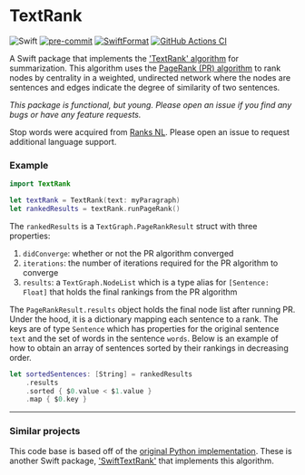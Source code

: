 # TextRank

![Swift](https://img.shields.io/badge/Swift-Package-FA7343.svg?style=flat&logo=swift)
[![pre-commit](https://img.shields.io/badge/pre--commit-enabled-brightgreen?logo=pre-commit&logoColor=white)](https://github.com/pre-commit/pre-commit)
[![SwiftFormat](https://img.shields.io/badge/SwfitFormat-enabled-A166E6)](https://github.com/nicklockwood/SwiftFormat)
[![GitHub Actions CI](https://github.com/jhrcook/TextRank/actions/workflows/GitHub%20Actions%20CI/badge.svg)](https://github.com/jhrcook/TextRank/actions/workflows/CI.yml)

A Swift package that implements the ['TextRank' algorithm](https://web.eecs.umich.edu/~mihalcea/papers/mihalcea.emnlp04.pdf) for summarization.
This algorithm uses the [PageRank (PR) algorithm](https://en.wikipedia.org/wiki/PageRank) to rank nodes by centrality in a weighted, undirected network where the nodes are sentences and edges indicate the degree of similarity of two sentences.

*This package is functional, but young. Please open an issue if you find any bugs or have any feature requests.*

Stop words were acquired from [Ranks NL](https://www.ranks.nl/stopwords).
Please open an issue to request additional language support.

### Example

```swift
import TextRank

let textRank = TextRank(text: myParagraph)
let rankedResults = textRank.runPageRank()
```

The `rankedResults` is a `TextGraph.PageRankResult` struct with three properties:

1. `didConverge`: whether or not the PR algorithm converged
2. `iterations`: the number of iterations required for the PR algorithm to converge
3. `results`: a `TextGraph.NodeList` which is a type alias for `[Sentence: Float]` that holds the final rankings from the PR algorithm

The `PageRankResult.results` object holds the final node list after running PR.
Under the hood, it is a dictionary mapping each sentence to a rank.
The keys are of type `Sentence` which has properties for the original sentence `text` and the set of words in the sentence `words`.
Below is an example of how to obtain an array of sentences sorted by their rankings in decreasing order.

```swift
let sortedSentences: [String] = rankedResults
	.results
	.sorted { $0.value < $1.value }
	.map { $0.key }
```

---

### Similar projects

This code base is based off of the [original Python implementation](https://github.com/summanlp/textrank).
These is another Swift package, ['SwiftTextRank'](https://github.com/goncharik/SwiftTextRank) that implements this algorithm.
